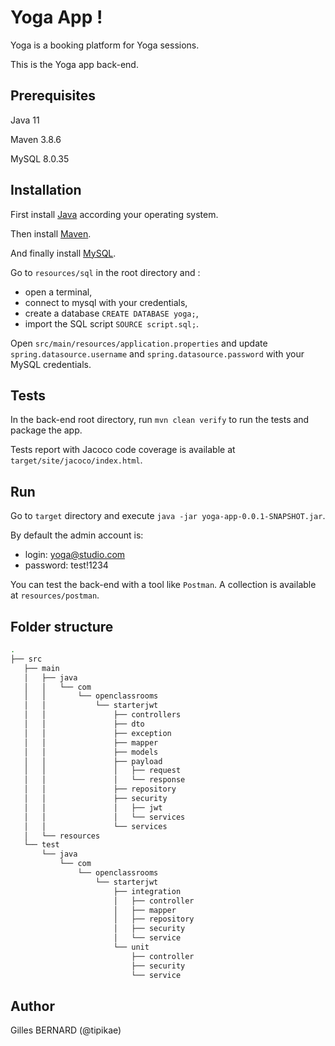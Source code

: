 # Yoga App !

Yoga is a booking platform for Yoga sessions.

This is the Yoga app back-end.

## Prerequisites

Java 11

Maven 3.8.6

MySQL 8.0.35

## Installation

First install [Java](https://www.oracle.com/fr/java/technologies/downloads/#java17) according your operating system.

Then install [Maven](https://maven.apache.org/install.html).

And finally install [MySQL](https://dev.mysql.com/doc/mysql-installation-excerpt/8.0/en/).

Go to `resources/sql` in the root directory and :
* open a terminal,
* connect to mysql with your credentials,
* create a database `CREATE DATABASE yoga;`,
* import the SQL script `SOURCE script.sql;`.

Open `src/main/resources/application.properties` and update `spring.datasource.username` and `spring.datasource.password` with your MySQL credentials.

## Tests

In the back-end root directory, run `mvn clean verify` to run the tests and package the app.

Tests report with Jacoco code coverage is available at `target/site/jacoco/index.html`.

## Run

Go to `target` directory and execute `java -jar yoga-app-0.0.1-SNAPSHOT.jar`.

By default the admin account is:
- login: yoga@studio.com
- password: test!1234

You can test the back-end with a tool like `Postman`. A collection is available at `resources/postman`.

## Folder structure

```bash
.
├── src
   ├── main
   │   ├── java
   │   │   └── com
   │   │       └── openclassrooms
   │   │           └── starterjwt
   │   │               ├── controllers
   │   │               ├── dto
   │   │               ├── exception
   │   │               ├── mapper
   │   │               ├── models
   │   │               ├── payload
   │   │               │   ├── request
   │   │               │   └── response
   │   │               ├── repository
   │   │               ├── security
   │   │               │   ├── jwt
   │   │               │   └── services
   │   │               └── services
   │   └── resources
   └── test
       └── java
           └── com
               └── openclassrooms
                   └── starterjwt
                       ├── integration
                       │   ├── controller
                       │   ├── mapper
                       │   ├── repository
                       │   ├── security
                       │   └── service
                       └── unit
                           ├── controller
                           ├── security
                           └── service
```

## Author

Gilles BERNARD (@tipikae)
